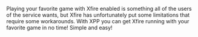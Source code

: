 Playing your favorite game with Xfire enabled is something all of the users of the service wants, but Xfire has unfortunately put some limitations that require some workarounds. With XPP you can get Xfire running with your favorite game in no time! Simple and easy!